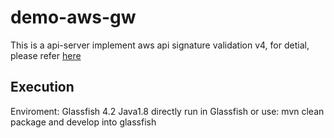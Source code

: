 # demo-aws-gw
This is a api-server implement aws api signature validation v4, for detial, please refer [here](http://docs.aws.amazon.com/general/latest/gr/signature-version-4.html)

## Execution
Enviroment: Glassfish 4.2  Java1.8 
directly run in Glassfish 
or use: mvn clean package and develop into glassfish
